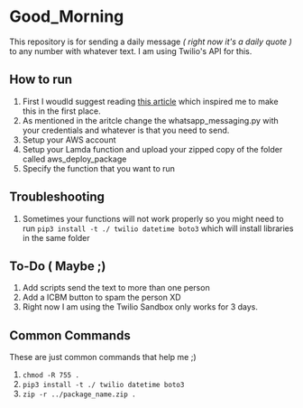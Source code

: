 # Good_Morning
This repository is for sending a daily message _( right now it's a daily quote )_ to any number with whatever text. I am using Twilio's API for this.

## How to run

1. First I woudld suggest reading [this article](https://betterprogramming.pub/i-wrote-a-script-to-whatsapp-my-parents-every-morning-in-just-20-lines-of-python-code-5d203c3b36c1) which inspired me to make this in the first place.
2. As mentioned in the aritcle change the whatsapp_messaging.py with your credentials and whatever is that you need to send. 
3. Setup your AWS account
4. Setup your Lamda function and upload your zipped copy of the folder called aws_deploy_package
5. Specify the function that you want to run 

## Troubleshooting

1. Sometimes your functions will not work properly so you might need to run `pip3 install -t ./ twilio datetime boto3` 
which will install libraries in the same folder

## To-Do ( Maybe ;) 

1. Add scripts send the text to more than one person 
2. Add a ICBM button to spam the person XD
3. Right now I am using the Twilio Sandbox only works for 3 days. 

## Common Commands 
These are just common commands that help me ;)

1. `chmod -R 755 .`
2. `pip3 install -t ./ twilio datetime boto3`
3. `zip -r ../package_name.zip .`

